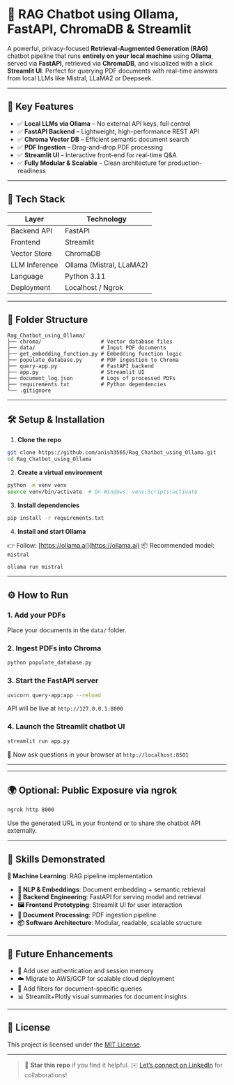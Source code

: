 # 🤖 RAG Chatbot using Ollama, FastAPI, ChromaDB & Streamlit

A powerful, privacy-focused **Retrieval-Augmented Generation (RAG)** chatbot pipeline that runs **entirely on your local machine** using **Ollama**, served via **FastAPI**, retrieved via **ChromaDB**, and visualized with a slick **Streamlit UI**. Perfect for querying PDF documents with real-time answers from local LLMs like Mistral, LLaMA2 or Deepseek.

---

## 🚀 Key Features

* ✅ **Local LLMs via Ollama** – No external API keys, full control
* ✅ **FastAPI Backend** – Lightweight, high-performance REST API
* ✅ **Chroma Vector DB** – Efficient semantic document search
* ✅ **PDF Ingestion** – Drag-and-drop PDF processing
* ✅ **Streamlit UI** – Interactive front-end for real-time Q\&A
* ✅ **Fully Modular & Scalable** – Clean architecture for production-readiness

---

## 🧠 Tech Stack

| Layer         | Technology               |
| ------------- | ------------------------ |
| Backend API   | FastAPI                  |
| Frontend      | Streamlit                |
| Vector Store  | ChromaDB                 |
| LLM Inference | Ollama (Mistral, LLaMA2) |
| Language      | Python 3.11              |
| Deployment    | Localhost / Ngrok        |

---

## 📁 Folder Structure

```
Rag_Chatbot_using_Ollama/
├── chroma/                   # Vector database files
├── data/                     # Input PDF documents
├── get_embedding_function.py # Embedding function logic
├── populate_database.py      # PDF ingestion to Chroma
├── query-app.py              # FastAPI backend
├── app.py                    # Streamlit UI
├── document_log.json         # Logs of processed PDFs
├── requirements.txt          # Python dependencies
└── .gitignore
```

---

## 🛠️ Setup & Installation

1. **Clone the repo**

```bash
git clone https://github.com/anish3565/Rag_Chatbot_using_Ollama.git
cd Rag_Chatbot_using_Ollama
```

2. **Create a virtual environment**

```bash
python -m venv venv
source venv/bin/activate  # On Windows: venv\Scripts\activate
```

3. **Install dependencies**

```bash
pip install -r requirements.txt
```

4. **Install and start Ollama**

👉 Follow: [https://ollama.ai](https://ollama.ai)
📦 Recommended model: `mistral`

```bash
ollama run mistral
```

---

## ⚙️ How to Run

### 1. Add your PDFs

Place your documents in the `data/` folder.

### 2. Ingest PDFs into Chroma

```bash
python populate_database.py
```

### 3. Start the FastAPI server

```bash
uvicorn query-app:app --reload
```

API will be live at `http://127.0.0.1:8000`

### 4. Launch the Streamlit chatbot UI

```bash
streamlit run app.py
```

🎉 Now ask questions in your browser at `http://localhost:8501`

---

---

## 🌍 Optional: Public Exposure via ngrok

```bash
ngrok http 8000
```

Use the generated URL in your frontend or to share the chatbot API externally.

---

## 🔧 Skills Demonstrated

 **🧠 Machine Learning**: RAG pipeline implementation
* **🧾 NLP & Embeddings**: Document embedding + semantic retrieval
* **🔗 Backend Engineering**: FastAPI for serving model and retrieval
* **🖼️ Frontend Prototyping**: Streamlit UI for user interaction
* **📄 Document Processing**: PDF ingestion pipeline
* **📦 Software Architecture**: Modular, readable, scalable structure

---

## 🔮 Future Enhancements

* 🔐 Add user authentication and session memory
* ☁️ Migrate to AWS/GCP for scalable cloud deployment
* 🎯 Add filters for document-specific queries
* 📊 Streamlit+Plotly visual summaries for document insights

---

## 📜 License

This project is licensed under the [MIT License](LICENSE).

---

> 🌟 **Star this repo** if you find it helpful.
> ✉️ [Let’s connect on LinkedIn](https://www.linkedin.com/in/anishnsut) for collaborations!
